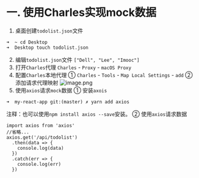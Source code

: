 # 一. 使用Charles实现mock数据
1. 桌面创建`todolist.json`文件
```
➜  ~ cd Desktop
➜  Desktop touch todolist.json
```
2. 编辑`todolist.json`文件
`["Dell", "Lee", "Imooc"]`
3. 打开`Charles`代理
`Charles` - `Proxy` - `macOS Proxy`
4. 配置`Charles`本地代理
① `Charles` - `Tools` - `Map Local Settings` - `add`
② 添加请求代理映射
![image.png](https://upload-images.jianshu.io/upload_images/4989175-c65df2436ba64801.png?imageMogr2/auto-orient/strip%7CimageView2/2/w/1240)
5. 使用`axios`请求`mock`数据
① 安装`axois`
```
➜  my-react-app git:(master) ✗ yarn add axios 
```
注释：也可以使用`npm install axios --save`安装。
② 使用`axios`请求数据
```
import axios from 'axios'
//省略...
axios.get('/api/todolist')
  .then(data => {
    console.log(data)
  })
  .catch(err => {
    console.log(err)
  }) 
```
